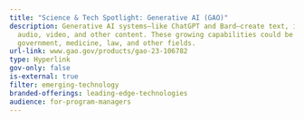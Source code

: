 ```yaml
---
title: "Science & Tech Spotlight: Generative AI (GAO)"
description: Generative AI systems—like ChatGPT and Bard—create text, images,
  audio, video, and other content. These growing capabilities could be used in
  government, medicine, law, and other fields.
url-link: www.gao.gov/products/gao-23-106782
type: Hyperlink
gov-only: false
is-external: true
filter: emerging-technology
branded-offerings: leading-edge-technologies
audience: for-program-managers
---
```

